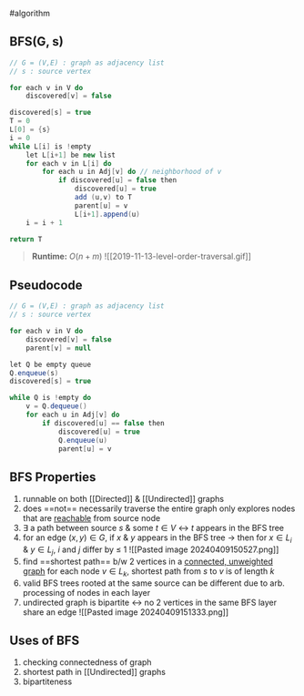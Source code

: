 #algorithm 
## BFS(G, s)
```java
// G = (V,E) : graph as adjacency list 
// s : source vertex

for each v in V do
	discovered[v] = false

discovered[s] = true
T = 0
L[0] = {s}
i = 0
while L[i] is !empty
	let L[i+1] be new list 
	for each v in L[i] do
		for each u in Adj[v] do // neighborhood of v
			if discovered[u] = false then
				discovered[u] = true
				add (u,v) to T
				parent[u] = v
				L[i+1].append(u)
	i = i + 1

return T
```
>**Runtime:** $O(n+m)$ 
![[2019-11-13-level-order-traversal.gif]]

## Pseudocode
```java
// G = (V,E) : graph as adjacency list 
// s : source vertex

for each v in V do 
	discovered[v] = false
	parent[v] = null 

let Q be empty queue 
Q.enqueue(s)
discovered[s] = true 

while Q is !empty do
	v = Q.dequeue()
	for each u in Adj[v] do
		if discovered[u] == false then
			discovered[u] = true
			Q.enqueue(u)
			parent[u] = v
```

## BFS Properties 
1) runnable on both [[Directed]] & [[Undirected]] graphs
2) does ==not== necessarily traverse the entire graph 
	only explores nodes that are <u>reachable</u> from source node 
3) $\exists$ a path between source $s$ & some $t\in V$ $\leftrightarrow$ $t$ appears in the BFS tree 
4) for an edge $(x,y) \in G$, if $x$ & $y$ appears in the BFS tree $\rightarrow$ then for $x\in L_i$ & $y\in L_j$, $i$ and $j$ differ by $\le$ 1
	![[Pasted image 20240409150527.png]]
5) find ==shortest path== b/w 2 vertices in a <u>connected, unweighted graph</u> 
	for each node $v\in L_k$, shortest path from $s$ to $v$ is of length $k$ 
6) valid BFS trees rooted at the same source can be different 
	due to arb. processing of nodes in each layer 
7) undirected graph is bipartite $\leftrightarrow$ no 2 vertices in the same BFS layer share an edge 
	![[Pasted image 20240409151333.png]]

## Uses of BFS
1) checking connectedness of graph 
2) shortest path in [[Undirected]] graphs 
3) bipartiteness 